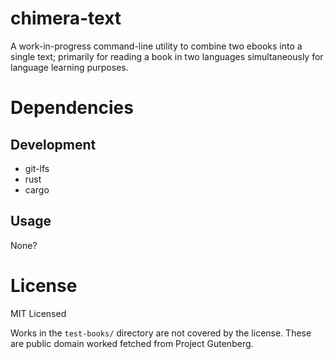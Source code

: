 # chimera-text

A work-in-progress command-line utility to combine two ebooks into a single text; primarily for reading a book in two languages simultaneously for language learning purposes.

# Dependencies

## Development

- git-lfs
- rust
- cargo

## Usage

None?

# License

MIT Licensed

Works in the `test-books/` directory are not covered by the license. These are public domain worked fetched from Project Gutenberg.
